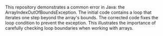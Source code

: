 This repository demonstrates a common error in Java: the ArrayIndexOutOfBoundsException. The initial code contains a loop that iterates one step beyond the array's bounds. The corrected code fixes the loop condition to prevent the exception. This illustrates the importance of carefully checking loop boundaries when working with arrays.